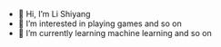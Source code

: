 - 👋 Hi, I’m Li Shiyang
- 👀 I’m interested in playing games and so on
- 🌱 I’m currently learning machine learning and so on

